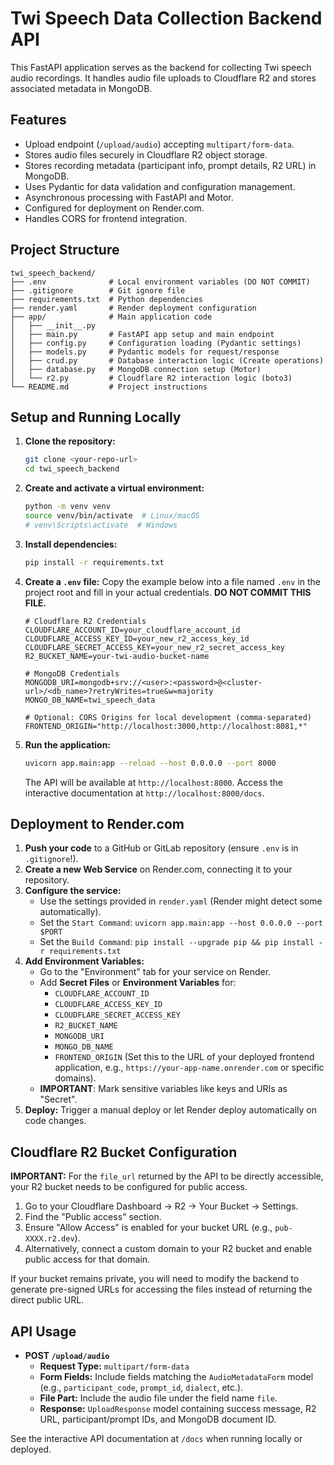 # Twi Speech Data Collection Backend API

This FastAPI application serves as the backend for collecting Twi speech audio recordings. It handles audio file uploads to Cloudflare R2 and stores associated metadata in MongoDB.

## Features

-   Upload endpoint (`/upload/audio`) accepting `multipart/form-data`.
-   Stores audio files securely in Cloudflare R2 object storage.
-   Stores recording metadata (participant info, prompt details, R2 URL) in MongoDB.
-   Uses Pydantic for data validation and configuration management.
-   Asynchronous processing with FastAPI and Motor.
-   Configured for deployment on Render.com.
-   Handles CORS for frontend integration.

## Project Structure

```
twi_speech_backend/
├── .env              # Local environment variables (DO NOT COMMIT)
├── .gitignore        # Git ignore file
├── requirements.txt  # Python dependencies
├── render.yaml       # Render deployment configuration
├── app/              # Main application code
│   ├── __init__.py
│   ├── main.py       # FastAPI app setup and main endpoint
│   ├── config.py     # Configuration loading (Pydantic settings)
│   ├── models.py     # Pydantic models for request/response
│   ├── crud.py       # Database interaction logic (Create operations)
│   ├── database.py   # MongoDB connection setup (Motor)
│   └── r2.py         # Cloudflare R2 interaction logic (boto3)
└── README.md         # Project instructions
```

## Setup and Running Locally

1.  **Clone the repository:**
    ```bash
    git clone <your-repo-url>
    cd twi_speech_backend
    ```

2.  **Create and activate a virtual environment:**
    ```bash
    python -m venv venv
    source venv/bin/activate  # Linux/macOS
    # venv\Scripts\activate  # Windows
    ```

3.  **Install dependencies:**
    ```bash
    pip install -r requirements.txt
    ```

4.  **Create a `.env` file:**
    Copy the example below into a file named `.env` in the project root and fill in your actual credentials. **DO NOT COMMIT THIS FILE.**
    ```dotenv
    # Cloudflare R2 Credentials
    CLOUDFLARE_ACCOUNT_ID=your_cloudflare_account_id
    CLOUDFLARE_ACCESS_KEY_ID=your_new_r2_access_key_id
    CLOUDFLARE_SECRET_ACCESS_KEY=your_new_r2_secret_access_key
    R2_BUCKET_NAME=your-twi-audio-bucket-name

    # MongoDB Credentials
    MONGODB_URI=mongodb+srv://<user>:<password>@<cluster-url>/<db_name>?retryWrites=true&w=majority
    MONGO_DB_NAME=twi_speech_data

    # Optional: CORS Origins for local development (comma-separated)
    FRONTEND_ORIGIN="http://localhost:3000,http://localhost:8081,*"
    ```

5.  **Run the application:**
    ```bash
    uvicorn app.main:app --reload --host 0.0.0.0 --port 8000
    ```
    The API will be available at `http://localhost:8000`. Access the interactive documentation at `http://localhost:8000/docs`.

## Deployment to Render.com

1.  **Push your code** to a GitHub or GitLab repository (ensure `.env` is in `.gitignore`!).
2.  **Create a new Web Service** on Render.com, connecting it to your repository.
3.  **Configure the service:**
    *   Use the settings provided in `render.yaml` (Render might detect some automatically).
    *   Set the `Start Command`: `uvicorn app.main:app --host 0.0.0.0 --port $PORT`
    *   Set the `Build Command`: `pip install --upgrade pip && pip install -r requirements.txt`
4.  **Add Environment Variables:**
    *   Go to the "Environment" tab for your service on Render.
    *   Add **Secret Files** or **Environment Variables** for:
        *   `CLOUDFLARE_ACCOUNT_ID`
        *   `CLOUDFLARE_ACCESS_KEY_ID`
        *   `CLOUDFLARE_SECRET_ACCESS_KEY`
        *   `R2_BUCKET_NAME`
        *   `MONGODB_URI`
        *   `MONGO_DB_NAME`
        *   `FRONTEND_ORIGIN` (Set this to the URL of your deployed frontend application, e.g., `https://your-app-name.onrender.com` or specific domains).
    *   **IMPORTANT**: Mark sensitive variables like keys and URIs as "Secret".
5.  **Deploy:** Trigger a manual deploy or let Render deploy automatically on code changes.

## Cloudflare R2 Bucket Configuration

**IMPORTANT:** For the `file_url` returned by the API to be directly accessible, your R2 bucket needs to be configured for public access.

1.  Go to your Cloudflare Dashboard -> R2 -> Your Bucket -> Settings.
2.  Find the "Public access" section.
3.  Ensure "Allow Access" is enabled for your bucket URL (e.g., `pub-XXXX.r2.dev`).
4.  Alternatively, connect a custom domain to your R2 bucket and enable public access for that domain.

If your bucket remains private, you will need to modify the backend to generate pre-signed URLs for accessing the files instead of returning the direct public URL.

## API Usage

-   **POST `/upload/audio`**
    -   **Request Type:** `multipart/form-data`
    -   **Form Fields:** Include fields matching the `AudioMetadataForm` model (e.g., `participant_code`, `prompt_id`, `dialect`, etc.).
    -   **File Part:** Include the audio file under the field name `file`.
    -   **Response:** `UploadResponse` model containing success message, R2 URL, participant/prompt IDs, and MongoDB document ID.

See the interactive API documentation at `/docs` when running locally or deployed.
